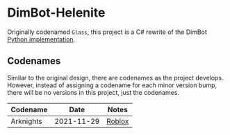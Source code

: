 # DimBot-Helenite

Originally codenamed `Glass`, this project is a C# rewrite of the DimBot [Python implementation](https://github.com/TCLRainbow/DimBot).

## Codenames
Similar to the original design, there are codenames as the project develops. However, instead of assigning a codename for each minor version bump, there will be no versions in this project, just the codenames.


|Codename|Date|Notes
|-----|------|------
|Arknights|2021-11-29|[Roblox](https://www.roblox.com/games/5105673246/Arknights)